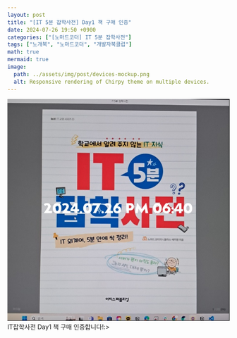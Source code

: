 ```yaml
---
layout: post
title: "[IT 5분 잡학사전] Day1 책 구매 인증"
date: 2024-07-26 19:50 +0900
categories: ["[노마드코더] IT 5분 잡학사전"]
tags: ["노개북", "노마드코더", "개발자북클럽"]
math: true
mermaid: true
image:
  path: ../assets/img/post/devices-mockup.png
  alt: Responsive rendering of Chirpy theme on multiple devices.
---
```

![IT 5분 잡학사전 책 이미지](../assets/img/post/NormadCoder-ItBook-1.png)
IT잡학사전 Day1 책 구매 인증합니다!:>